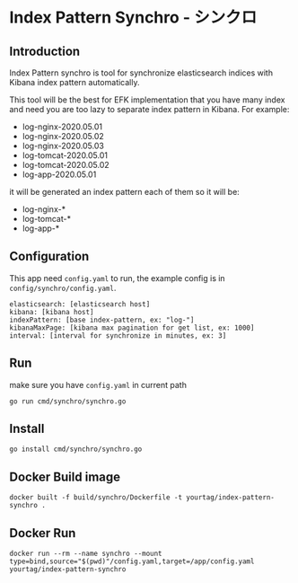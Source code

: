 # Index Pattern Synchro - シンクロ
## Introduction
Index Pattern synchro is tool for synchronize elasticsearch indices with Kibana index pattern automatically. 

This tool will be the best for EFK implementation that you have many index and need you are too lazy to separate index pattern in Kibana. For example:

- log-nginx-2020.05.01
- log-nginx-2020.05.02
- log-nginx-2020.05.03
- log-tomcat-2020.05.01
- log-tomcat-2020.05.02
- log-app-2020.05.01

it will be generated an index pattern each of them so it will be:

- log-nginx-*
- log-tomcat-*
- log-app-*

## Configuration
This app need `config.yaml` to run, the example config is in `config/synchro/config.yaml`.

```
elasticsearch: [elasticsearch host]
kibana: [kibana host]
indexPattern: [base index-pattern, ex: "log-"]
kibanaMaxPage: [kibana max pagination for get list, ex: 1000]
interval: [interval for synchronize in minutes, ex: 3]
```

## Run
make sure you have `config.yaml` in current path

```
go run cmd/synchro/synchro.go
```

## Install

```
go install cmd/synchro/synchro.go
```

## Docker Build image

```
docker built -f build/synchro/Dockerfile -t yourtag/index-pattern-synchro .
```

## Docker Run

```
docker run --rm --name synchro --mount type=bind,source="$(pwd)"/config.yaml,target=/app/config.yaml yourtag/index-pattern-synchro
```